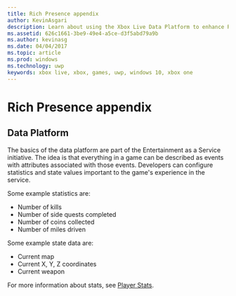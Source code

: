 ```yaml
---
title: Rich Presence appendix
author: KevinAsgari
description: Learn about using the Xbox Live Data Platform to enhance Rich Presence strings.
ms.assetid: 626c1661-3be9-49e4-a5ce-d3f5abd79a9b
ms.author: kevinasg
ms.date: 04/04/2017
ms.topic: article
ms.prod: windows
ms.technology: uwp
keywords: xbox live, xbox, games, uwp, windows 10, xbox one
---
```


# Rich Presence appendix

## Data Platform

The basics of the data platform are part of the Entertainment as a Service initiative. The idea is that everything in a game can be described as events with attributes associated with those events. Developers can configure statistics and state values important to the game's experience in the service.

Some example statistics are:

-   Number of kills
-   Number of side quests completed
-   Number of coins collected
-   Number of miles driven

Some example state data are:

-   Current map
-   Current X, Y, Z coordinates
-   Current weapon

For more information about stats, see [Player Stats](../../leaderboards-and-stats-2017/player-stats.md).
